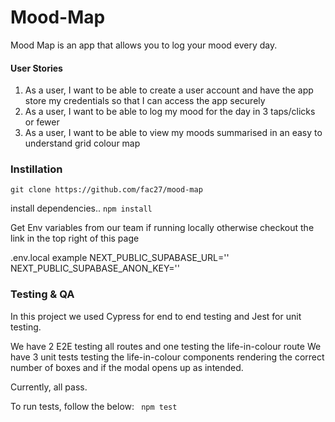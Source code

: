 # Mood-Map

Mood Map is an app that allows you to log your mood every day.

#### User Stories

1. As a user, I want to be able to create a user account and have the app store my credentials so that I can access the app securely
2. As a user, I want to be able to log my mood for the day in 3 taps/clicks or fewer
3. As a user, I want to be able to view my moods summarised in an easy to understand grid colour map

### Instillation

`git clone https://github.com/fac27/mood-map`

install dependencies..
`npm install`

Get Env variables from our team if running locally otherwise checkout the link in the top right of this page

.env.local example
NEXT_PUBLIC_SUPABASE_URL=''
NEXT_PUBLIC_SUPABASE_ANON_KEY=''

### Testing & QA

In this project we used Cypress for end to end testing and Jest for unit testing.

We have 2 E2E testing all routes and one testing the life-in-colour route
We have 3 unit tests testing the life-in-colour components rendering the correct number of boxes and if the modal opens up as intended.

Currently, all pass.

To run tests, follow the below:
` npm test`
